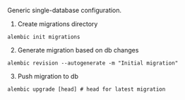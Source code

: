 Generic single-database configuration.

1. Create migrations directory
```
alembic init migrations
```
2. Generate migration based on db changes
```
alembic revision --autogenerate -m "Initial migration"
```
3. Push migration to db
```
alembic upgrade [head] # head for latest migration
```